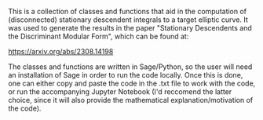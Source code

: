This is a collection of classes and functions that aid in the computation of 
(disconnected) stationary descendent integrals to a target elliptic curve. It was used 
to generate the results in the paper "Stationary Descendents and the Discriminant Modular Form",
which can be found at:

https://arxiv.org/abs/2308.14198

The classes and functions are written in Sage/Python, so the user will need an installation of 
Sage in order to run the code locally. Once this is done, one can either copy and paste the code
in the .txt file to work with the code, or run the accompanying Jupyter Notebook (I'd reccomend 
the latter choice, since it will also provide the mathematical explanation/motivation of the code).
